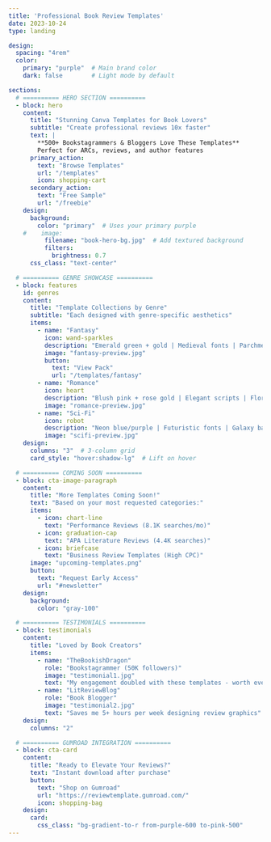 ```yaml
---
title: 'Professional Book Review Templates'
date: 2023-10-24
type: landing

design:
  spacing: "4rem"
  color:
    primary: "purple"  # Main brand color
    dark: false        # Light mode by default

sections:
  # ========== HERO SECTION ==========
  - block: hero
    content:
      title: "Stunning Canva Templates for Book Lovers"
      subtitle: "Create professional reviews 10x faster"
      text: |
        **500+ Bookstagrammers & Bloggers Love These Templates**  
        Perfect for ARCs, reviews, and author features
      primary_action:
        text: "Browse Templates"
        url: "/templates"
        icon: shopping-cart
      secondary_action:
        text: "Free Sample"
        url: "/freebie"
    design:
      background:
        color: "primary"  # Uses your primary purple
    #    image:
          filename: "book-hero-bg.jpg"  # Add textured background
          filters:
            brightness: 0.7
      css_class: "text-center"

  # ========== GENRE SHOWCASE ==========
  - block: features
    id: genres
    content:
      title: "Template Collections by Genre"
      subtitle: "Each designed with genre-specific aesthetics"
      items:
        - name: "Fantasy"
          icon: wand-sparkles
          description: "Emerald green + gold | Medieval fonts | Parchment textures"
          image: "fantasy-preview.jpg"
          button:
            text: "View Pack"
            url: "/templates/fantasy"
        - name: "Romance"
          icon: heart
          description: "Blush pink + rose gold | Elegant scripts | Floral accents"
          image: "romance-preview.jpg"
        - name: "Sci-Fi"
          icon: robot
          description: "Neon blue/purple | Futuristic fonts | Galaxy backgrounds"
          image: "scifi-preview.jpg"
    design:
      columns: "3"  # 3-column grid
      card_style: "hover:shadow-lg"  # Lift on hover

  # ========== COMING SOON ==========
  - block: cta-image-paragraph
    content:
      title: "More Templates Coming Soon!"
      text: "Based on your most requested categories:"
      items:
        - icon: chart-line
          text: "Performance Reviews (8.1K searches/mo)"
        - icon: graduation-cap
          text: "APA Literature Reviews (4.4K searches)"
        - icon: briefcase
          text: "Business Review Templates (High CPC)"
      image: "upcoming-templates.png"
      button:
        text: "Request Early Access"
        url: "#newsletter"
    design:
      background:
        color: "gray-100"

  # ========== TESTIMONIALS ==========
  - block: testimonials
    content:
      title: "Loved by Book Creators"
      items:
        - name: "TheBookishDragon"
          role: "Bookstagrammer (50K followers)"
          image: "testimonial1.jpg"
          text: "My engagement doubled with these templates - worth every penny!"
        - name: "LitReviewBlog"
          role: "Book Blogger"
          image: "testimonial2.jpg"
          text: "Saves me 5+ hours per week designing review graphics"
    design:
      columns: "2"

  # ========== GUMROAD INTEGRATION ==========
  - block: cta-card
    content:
      title: "Ready to Elevate Your Reviews?"
      text: "Instant download after purchase"
      button:
        text: "Shop on Gumroad"
        url: "https://reviewtemplate.gumroad.com/"
        icon: shopping-bag
    design:
      card:
        css_class: "bg-gradient-to-r from-purple-600 to-pink-500"
---
```

